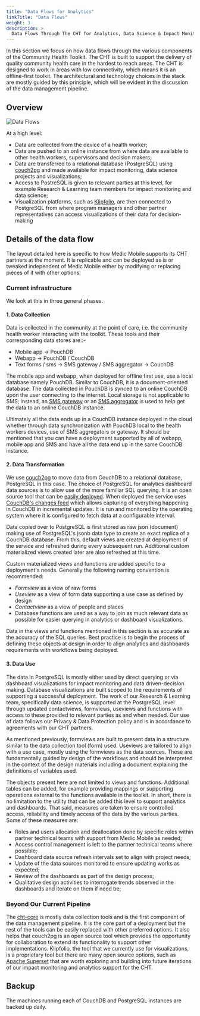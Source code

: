 ```yaml
---
title: "Data Flows for Analytics"
linkTitle: "Data Flows"
weight: 3
description: >
  Data Flows Through The CHT for Analytics, Data Science & Impact Monitoring 
---
```



In this section we focus on how data flows through the various components of the Community Health Toolkit. The CHT is built to support the delivery of quality community health care in the hardest to reach areas. The CHT is designed to work in areas with low connectivity, which means it is an offline-first toolkit. The architectural and technology choices in the stack are mostly guided by this principle, which will be evident in the discussion of the data management pipeline.



## Overview

![Data Flows](data-flows.png)

At a high level:

- Data are collected from the device of a health worker;
- Data are pushed to an online instance from where data are available to other health workers, supervisors and decision makers;
- Data are transferred to a relational database (PostgreSQL) using [couch2pg](https://github.com/medic/medic-couch2pg) and made available for impact monitoring, data science projects and visualizations;
- Access to PostreSQL is given to relevant parties at this level, for example Research & Learning team members for impact monitoring and data science;
- Visualization platforms, such as [Klipfolio](https://www.klipfolio.com/), are then connected to PostgreSQL from where program managers and other partner representatives can access visualizations of their data for decision-making


## Details of the data flow

The layout detailed here is specific to how Medic Mobile supports its CHT partners at the moment. It is replicable and can be deployed as is or tweaked independent of Medic Mobile either by modifying or replacing pieces of it with other options.

### Current infrastructure

We look at this in three general phases.

#### 1. Data Collection

Data is collected in the community at the point of care, i.e. the community health worker interacting with the toolkit. These tools and their corresponding data stores are::-

- Mobile app -> PouchDB
- Webapp -> PouchDB / CouchDB
- Text forms / sms -> SMS gateway / SMS aggregator -> CouchDB

The mobile app and webapp, when deployed for offline first use, use a local database namely PouchDB. Similar to CouchDB, it is a document-oriented database. The data collected in PouchDB is synced to an online CouchDB upon the user connecting to the internet. Local storage is not applicable to SMS; instead, an [SMS gateway](https://github.com/medic/medic-gateway) or an [SMS aggregator](https://africastalking.com) is used to help get the data to an online CouchDB instance.

Ultimately all the data ends up in a CouchDB instance deployed in the cloud whether through data synchronization with PouchDB local to the health workers devices, use of SMS aggregators or gateway. It should be mentioned that you can have a deployment supported by all of webapp, mobile app and SMS and have all the data end up in the same CouchDB instance.

#### 2. Data Transformation

We use [couch2pg](https://github.com/medic/medic-couch2pg) to move data from CouchDB to a relational database, PostgreSQL in this case. The choice of PostgreSQL for analytics dashboard data sources is to allow use of the more familiar SQL querying. It is an open source tool that can be [easily deployed](https://github.com/medic/medic-couch2pg#installation-steps-if-applicable). When deployed the service uses [CouchDB's changes feed](https://docs.couchdb.org/en/2.2.0/api/database/changes.html) which allows capturing of everything happening in CouchDB in incremental updates. It is run and monitored by the operating system where it is configured to fetch data at a configurable interval.

Data copied over to PostgreSQL is first stored as raw json (document) making use of PostgreSQL's jsonb data type to create an exact replica of a CouchDB database. From this, default views are created at deployment of the service and refreshed during every subsequent run. Additional custom materialized views created later are also refreshed at this time.

Custom materialized views and functions are added specific to a deployment's needs. Generally the following naming convention is recommended:

- _Formview_ as a view of raw forms
- _Useview_ as a view of form data supporting a use case as defined by design
- _Contactview_ as a view of people and places
- Database functions are used as a way to join as much relevant data as possible for easier querying in analytics or dashboard visualizations.

Data in the views and functions mentioned in this section is as accurate as the accuracy of the SQL queries. Best practice is to begin the process of defining these objects at design in order to align analytics and dashboards requirements with workflows being deployed.

#### 3. Data Use

The data in PostgreSQL is mostly either used by direct querying or via dashboard visualizations for impact monitoring and data driven-decision making. Database visualizations are built scoped to the requirements of supporting a successful deployment. The work of our Research & Learning team, specifically data science, is supported at the PostgreSQL level through updated contactviews, formviews, useviews and functions with access to these provided to relevant parties as and when needed. Our use of data follows our Privacy & Data Protection policy and is in accordance to agreements with our CHT partners. 

As mentioned previously, formviews are built to present data in a structure similar to the data collection tool (form) used. Useviews are tailored to align with a use case, mostly using the formviews as the data sources. These are fundamentally guided by design of the workflows and should be interpreted in the context of the design materials including a document explaining the definitions of variables used.

The objects present here are not limited to views and functions. Additional tables can be added, for example providing mappings or supporting operations external to the functions available in the toolkit. In short, there is no limitation to the utility that can be added this level to support analytics and dashboards. That said, measures are taken to ensure controlled access, reliability and timely access of the data by the various parties. Some of these measures are:


- Roles and users allocation and deallocation done by specific roles within partner technical teams with support from Medic Mobile as needed;
- Access control management is left to the partner technical teams where possible;
- Dashboard data source refresh intervals set to align with project needs;
- Update of the data sources monitored to ensure updating works as expected;
- Review of the dashboards as part of the design process;
- Qualitative design activities to interrogate trends observed in the dashboards and iterate on them if need be;

### Beyond Our Current Pipeline

The [cht-core](https://github.com/medic/cht-core) is mostly data collection tools and is the first component of the data management pipeline. It is the core part of a deployment but the rest of the tools can be easily replaced with other preferred options. It also helps that couch2pg is an open source tool which provides the opportunity for collaboration to extend its functionality to support other implementations. Klipfolio, the tool that we currently use for visualizations, is a proprietary tool but there are many open source options, such as [Apache Superset](https://superset.incubator.apache.org/) that are worth exploring and building into future iterations of our impact monitoring and analytics support for the CHT. 

## Backup

The machines running each of CouchDB and PostgreSQL instances are backed up daily.


